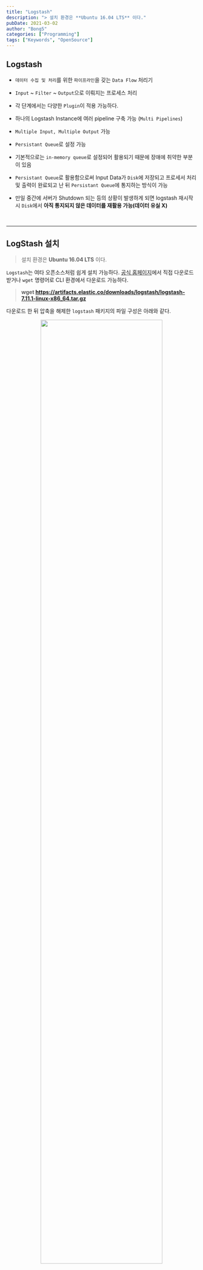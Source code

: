 ```yaml
---
title: "Logstash"
description: "> 설치 환경은 **Ubuntu 16.04 LTS** 이다."
pubDate: 2021-03-02
author: "Bong5"
categories: ["Programming"]
tags: ["Keywords", "OpenSource"]
---
```



## Logstash

- `데이터 수집 및 처리`를 위한 `파이프라인`을 갖는 `Data Flow` 처리기

- `Input` ~ `Filter` ~ `Output`으로 이뤄지는 프로세스 처리

- 각 단계에서는 다양한 `Plugin`이 적용 가능하다.

- 하나의 Logstash Instance에 여러 pipeline 구축 가능 (`Multi Pipelines`)

- `Multiple Input, Multiple Output` 가능

- `Persistant Queue`로 설정 가능

- 기본적으로는 `in-memory queue`로 설정되어 활용되기 때문에 장애에 취약한 부분이 있음

- `Persistant Queue`로 활용함으로써 Input Data가 `Disk`에 저장되고 프로세서 처리 및 출력이 완료되고 난 뒤 `Persistant Queue`에 통지하는 방식이 가능

- 만일 중간에 서버가 Shutdown 되는 등의 상황이 발생하게 되면 logstash 재시작 시 `Disk`에서 **아직 통지되지 않은 데이터를 재활용 가능(데이터 유실 X)**

<br>

---

## LogStash 설치

> 설치 환경은 **Ubuntu 16.04 LTS** 이다.

`Logstash`는 여타 오픈소스처럼 쉽게 설치 가능하다. [공식 홈페이지](https://www.elastic.co/kr/downloads/logstash)에서 직접 다운로드 받거나 `wget` 명령어로 CLI 환경에서 다운로드 가능하다.

> **wget https://artifacts.elastic.co/downloads/logstash/logstash-7.11.1-linux-x86_64.tar.gz**

다운로드 한 뒤 압축을 해제한 `logstash` 패키지의 파일 구성은 아래와 같다.

<p align="center">
<img src="/assets/img/logstash/img1.PNG" width="80%" height="auto" >
</p>
---

<br>

## Logstash 설정 파일들

`Logstash`는 실행하는데 필요한 설정 파일들이 존재하는데, **두 가지 타입** 이 존재한다.

- **Settings Files(시작과 실행에 대한 옵션을 정의)**
  - 두 개의 파일로써, `logstash.yml`과 `pipelines.yml`.
  - **logstash/config** 디렉토리에 위치한다.

- **Pipeline Configuration Files(파이프라인 처리에 대해 정의)**
  - 사용자 정의 파일로써 `사용자가 직접 생성`해야 한다. 일반적으로 `xxx.conf` 와 같은 이름을 갖는다.
  - **logstash/config** 디렉토리에 샘플 파일이 존재(`logstash-sample.conf`)

<br>
### 1. Settings Files
- **config/logstash.yml**
  - `logstash`의 실행 제어를 위한 `옵션 설정 파일`이다.
  - pipeline 설정, configuration file 위치, 로깅 옵션 등과 같이 다양한 기본 설정이 가능하다.
  - `logstash` 실행 시 별도의 옵션을 주는 것과 같이 해당 파일에 기술하면 적용된다.
  - [logstash.yml 옵션 목록](https://www.elastic.co/guide/en/logstash/current/logstash-settings-file.html)

- **config/pipelines.yml**
  - 기본적으로 `One instance, Multiple pipelines`를 위해 사용하는 설정 파일이다.
  - 파이프라인의 개수, 각 파이프라인의 ID, 각 파이프 라인의 conf 파일 등을 설정한다.
  - 명시적으로 설정되지 않은 설정 값들은 `logstash.yml` 파일에 지정된 기본 값으로 재설정된다.
  - `logstash`를 시작할 때 아무런 옵션 인자 없이 실행하면 자동으로 `pipelines.yml` 파일을 읽는다. 만일 읽지 않게끔 하려면 `-f`, `-e`와 같은 옵션을 주어 실행한다.
  - [pipelines.yml 옵션 목록](https://www.elastic.co/guide/en/logstash/current/multiple-pipelines.html)

<br>
### 2. Pipeline Configuration Files
<p align="center">
<img src="/assets/img/logstash/img3.PNG" width="80%" height="auto" >
</p>

- `.conf` 파일로써 유저가 직접 생성한다. 파이프라인 프로세스 처리, 즉 `Input` ~ `Filter` ~ `Output`에 대하여 기술한 파일이다.
- 각 단계에서 사용할 플러그인을 적용할 수 있다.

---

<br>

## JDBC 플러그인과 TCP 플러그인을 활용한 대용량 데이터 공유/전송 구성

지금까지 간단하게 `logstash`의 구성을 알아봤다. 이번 장에서는 `logstash 설정 파일`들을 직접 수정하고 플러그인을 적용함으로써 대용량 데이터 공유/전송 구성 방법에 대해 알아보겠다.
전체적인 개요도는 아래와 같다.

<img src="/assets/img/logstash/img4.PNG" width="100%" height="auto">

(1) 오라클 데이터베이스로부터 `Data Transfer`가 데이터를 읽어와서
(2) `Data User`들에게 전달하고
(3) `Data User`들은 이 데이터를 로컬에 `Data File`로 저장한다.

각 순번에 해당하는 내용을 하나씩 살펴보도록 하겠다.

<br>

### (1) Data Transfer 설정

> JDBC 플러그인을 활용한 데이터 입력 구성과 TCP 플러그인을 활용한 데이터 출력 구성

개요도에서 (1)번과 같이 `DB`로부터 데이터를 읽어들이기 위해서는 `Data Transfer`의 `input` 단계에서 `JDBC 플러그인`을 사용해야 한다. 또한 (2)번과 같이 데이터를 `Data User`에게 전달하기 위해서 `TCP 플러그인`을 사용하였다.

`TCP 플러그인`을 사용하는데 별다른 사전 설정이 필요하지 않지만 `JDBC 플러그인`을 사용하기 위해서는 연결 대상이되는 DB의 `JDBC Driver`가 필요하다.

전체적인 절차는 아래와 같다.

- `ojdbc.jar`를 `logstash/logstash-core/lib/jar` 디렉토리에 복사한다.
- `config/pipelines.yml` 파일을 편집하여 `pipeline id`,  `pipeline 설정 파일(.conf) 경로` 등을 설정한다.

<p align="center">
<img src="/assets/img/logstash/img5.PNG" width="80%" height="auto">
</p>

- `xxx.conf` 파일을 편집한다. 이 단계에서 `input`에서 활용 될 `JDBC 플러그인`을 설정하고 `output`에서 활용 될 `TCP 플러그인`을 설정할 수 있다.
- 아래 그림은 위의 개요도와 같이 `DB`의 `SF_TX_DOM_TX_BS` 테이블로부터 `5초 간격`으로 데이터를 읽어들이기 위해 `jdbc` 설정을 해주고 `tcp`를 통해 `Data User`에게 전달하기 위한 설정을 해준 모습이다.

<p align="center">
<img src="/assets/img/logstash/img6.PNG" width="80%" height="auto">
</p>

위처럼 절차대로 구성했다면 `Data Transfer`의 구성은 끝난셈이다. `Data Transfer`의 역할을 다시 살펴보면

1. `JDBC 플러그인`을 활용하여 오라클 DB로부터 데이터를 5초 간격으로 불러온다.
2. 읽어들인 데이터를 `TCP 플러그인`을 활용하여 `Data User(manzizac1, manzizac2)`에게 전달한다.

<br>

### (2) Data User 설정

> TCP 플러그인을 활용한 데이터 입력 구성과 File 플러그인을 활용한 데이터 출력 구성

개요도에서 (2)번과 같이 `Data Transfer`과 `TCP` 통신을 하기 위해 `Data User`는 `input` 단계에서 `TCP 플러그인`을 사용해야 한다. 또한 (3)번과 같이 데이터를 로컬에 파일 형태로 저장하기 위해서 `File 플러그인`을 사용한다.

`Data User`는 패키지에 내장된 `TCP 플러그인`, `File 플러그인`을 사용하기 때문에 별다른 추가 구성 없이 `pipelines.yml` 파일과 `xxx.conf` 파일만 편집함으로써 구성을 완료할 수 있다.

- `config/pipelines.yml` 파일을 편집하여 `pipeline id`, `pipeline 설정 파일(xxx.conf) 경로`등을 설정한다.
- `xxx.conf` 파일을 편집하여 `input`에서 활용 될 `TCP 플러그인`을 설정하고 `output`에서 활용 될 `File 플러그인`을 설정한다.

<p align="center">
<img src="/assets/img/logstash/img7.PNG" width="80%" height="auto">
</p>

위처럼 절차대로 구성했다면 `Data User`의 구성은 끝났다. `Data User`의 역할을 다시 살펴보면

1. `TCP 플러그인`을 활용하여 `Data Transfer`로부터 데이터를 전달받는다.
2. 전달받은 데이터를 `File 플러그인`을 활용하여 특정 경로에 저장한다.

<br>

### (3) Data File 확인

이상없이 수행되었다면 `Data User`의 `.conf`파일에서 지정한 `output` 경로에 전달받은 데이터가 저장된 것을 확인할 수 있다.

<p align="center">
<img src="/assets/img/logstash/img8.PNG" width="100%" height="auto">
</p>



### 참고 및 출처

- [공식 홈페이지 한글 영상](https://www.elastic.co/kr/webinars/getting-started-logstash)
- [logstash.yml 설명 및 옵션](https://www.elastic.co/guide/en/logstash/current/logstash-settings-file.html)
- [pipelines.yml 설명 및 옵션](https://www.elastic.co/guide/en/logstash/current/multiple-pipelines.html)
- [logstash JDBC 플러그인](https://www.elastic.co/guide/en/logstash/current/plugins-inputs-jdbc.html)
- [logstash input TCP 플러그인](https://www.elastic.co/guide/en/logstash/current/plugins-inputs-tcp.html)
- [logstash output TCP 플러그인](https://www.elastic.co/guide/en/logstash/current/plugins-outputs-tcp.html)
